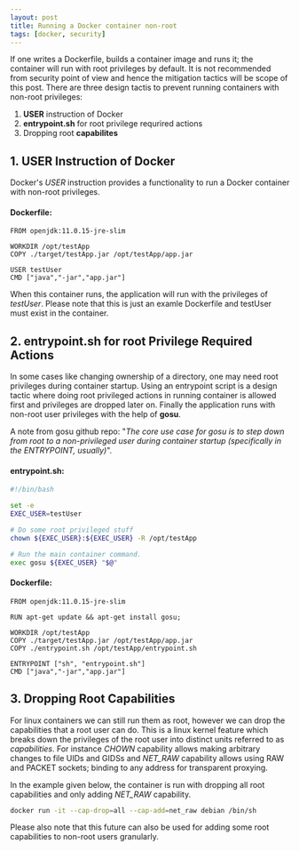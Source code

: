 ```yaml
---
layout: post
title: Running a Docker container non-root
tags: [docker, security]
---
```


If one writes a Dockerfile, builds a container image and runs it; the container will run with root privileges by default.
It is not recommended from security point of view and hence the mitigation tactics will be scope of this post.
There are three design tactis to prevent running containers with non-root privileges:
1. **USER** instruction of Docker
2. **entrypoint.sh** for root privilege requrired actions
3. Dropping root **capabilites**

## 1. USER Instruction of Docker
Docker's *USER* instruction provides a functionality to run a Docker container with non-root privileges.

#### Dockerfile:
```
FROM openjdk:11.0.15-jre-slim

WORKDIR /opt/testApp
COPY ./target/testApp.jar /opt/testApp/app.jar

USER testUser
CMD ["java","-jar","app.jar"]
```
When this container runs, the application will run with the privileges of *testUser*.
Please note that this is just an examle Dockerfile and testUser must exist in the container.

## 2. entrypoint.sh for root Privilege Required Actions
In some cases like changing ownership of a directory, one may need root privileges during container startup.
Using an entrypoint script is a design tactic where doing root privileged actions in running container is allowed first and privileges are dropped later on.
Finally the application runs with non-root user privileges with the help of **gosu**.

A note from gosu github repo: "*The core use case for gosu is to step down from root to a non-privileged user during container startup (specifically in the ENTRYPOINT, usually)*".

#### entrypoint.sh:
```bash
#!/bin/bash

set -e
EXEC_USER=testUser

# Do some root privileged stuff
chown ${EXEC_USER}:${EXEC_USER} -R /opt/testApp

# Run the main container command.
exec gosu ${EXEC_USER} "$@"
```

#### Dockerfile:
```
FROM openjdk:11.0.15-jre-slim

RUN apt-get update && apt-get install gosu;

WORKDIR /opt/testApp
COPY ./target/testApp.jar /opt/testApp/app.jar
COPY ./entrypoint.sh /opt/testApp/entrypoint.sh

ENTRYPOINT ["sh", "entrypoint.sh"]
CMD ["java","-jar","app.jar"]
```

## 3. Dropping Root Capabilities

For linux containers we can still run them as root, however we can drop the capabilities that a root user can do.
This is a linux kernel feature which breaks down the privileges of the root user into distinct units referred to as *capabilities*.
For instance *CHOWN* capability allows making arbitrary changes to file UIDs and GIDSs and *NET_RAW* capability allows using RAW and PACKET sockets; binding to any address for transparent proxying.

In the example given below, the container is run with dropping all root capabilities and only adding *NET_RAW* capability.
```bash
docker run -it --cap-drop=all --cap-add=net_raw debian /bin/sh
```
Please also note that this future can also be used for adding some root capabilities to non-root users granularly.



